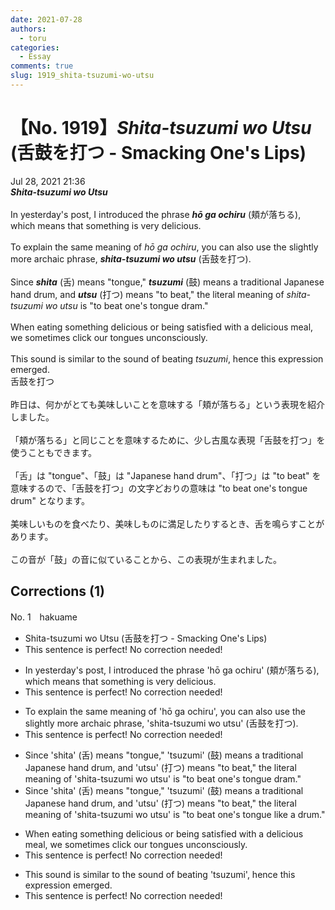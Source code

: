 ```yaml
---
date: 2021-07-28
authors:
  - toru
categories:
  - Essay
comments: true
slug: 1919_shita-tsuzumi-wo-utsu
---
```


# 【No. 1919】<strong><em>Shita-tsuzumi wo Utsu</strong></em> (舌鼓を打つ - Smacking One's Lips)
<div class="date">Jul 28, 2021 21:36</div>
<div id="post"><div id="body_show_ori">
<strong><em>Shita-tsuzumi wo Utsu</strong></em><br/><br/>In yesterday's post, I introduced the phrase <strong><em>hō ga ochiru</em></strong> (頬が落ちる), which means that something is very delicious.<br/><br/>To explain the same meaning of <em>hō ga ochiru</em>, you can also use the slightly more archaic phrase, <strong><em>shita-tsuzumi wo utsu</em></strong> (舌鼓を打つ).<br/><br/>Since <strong><em>shita</em></strong> (舌) means "tongue," <strong><em>tsuzumi</em></strong> (鼓) means a traditional Japanese hand drum, and <strong><em>utsu</em></strong> (打つ) means "to beat," the literal meaning of <em>shita-tsuzumi wo utsu</em> is "to beat one's tongue dram."<br/><br/>When eating something delicious or being satisfied with a delicious meal, we sometimes click our tongues unconsciously.<br/><br/>This sound is similar to the sound of beating <em>tsuzumi</em>, hence this expression emerged.
</div></div>

<!-- more -->

<div id="post_ja"><div id="body_show_mo">
舌鼓を打つ<br/><br/>昨日は、何かがとても美味しいことを意味する「頬が落ちる」という表現を紹介しました。<br/><br/>「頬が落ちる」と同じことを意味するために、少し古風な表現「舌鼓を打つ」を使うこともできます。<br/><br/>「舌」は "tongue"、「鼓」は "Japanese hand drum"、「打つ」は "to beat" を意味するので、「舌鼓を打つ」の文字どおりの意味は "to beat one's tongue drum" となります。<br/><br/>美味しいものを食べたり、美味しものに満足したりするとき、舌を鳴らすことがあります。<br/><br/>この音が「鼓」の音に似ていることから、この表現が生まれました。
</div></div>

## Corrections (1)
<div id="block"><div class="first_name"> No. 1　<span class="just_name">hakuame</span></div><div id="block2">
<ul class="correction_field">
<li class="incorrect">Shita-tsuzumi wo Utsu (舌鼓を打つ - Smacking One's Lips)</li>
<li class="corrected perfect">This sentence is perfect! No correction needed!</li>
</ul>
<ul class="correction_field">
<li class="incorrect">In yesterday's post, I introduced the phrase 'hō ga ochiru' (頬が落ちる), which means that something is very delicious.</li>
<li class="corrected perfect">This sentence is perfect! No correction needed!</li>
</ul>
<ul class="correction_field">
<li class="incorrect">To explain the same meaning of 'hō ga ochiru', you can also use the slightly more archaic phrase, 'shita-tsuzumi wo utsu' (舌鼓を打つ).</li>
<li class="corrected perfect">This sentence is perfect! No correction needed!</li>
</ul>
<ul class="correction_field">
<li class="incorrect">Since 'shita' (舌) means "tongue," 'tsuzumi' (鼓) means a traditional Japanese hand drum, and 'utsu' (打つ) means "to beat," the literal meaning of 'shita-tsuzumi wo utsu' is "to beat one's tongue dram."</li>
<li class="corrected correct">
Since 'shita' (舌) means "tongue," 'tsuzumi' (鼓) means a traditional Japanese hand drum, and 'utsu' (打つ) means "to beat," the literal meaning of 'shita-tsuzumi wo utsu' is "to beat one's tongue <span class="f_blue">like a drum</span>."
</li>
</ul>
<ul class="correction_field">
<li class="incorrect">When eating something delicious or being satisfied with a delicious meal, we sometimes click our tongues unconsciously.</li>
<li class="corrected perfect">This sentence is perfect! No correction needed!</li>
</ul>
<ul class="correction_field">
<li class="incorrect">This sound is similar to the sound of beating 'tsuzumi', hence this expression emerged.</li>
<li class="corrected perfect">This sentence is perfect! No correction needed!</li>
</ul>
</div></div>
